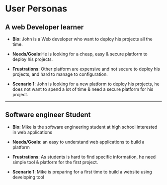 # User Personas

## A web Developer learner

- **Bio**: John is a Web developer who want to deploy his projects all the time.
- **Needs/Goals**:He is looking for a cheap, easy & secure platform to deploy
  his projects.
- **Frustrations**: Other platform are expensive and not secure to deploy his
  projects, and hard to manage to configuration.

- **Scenario 1**: John is looking for a new platform to deploy his projects, he
  does not want to spend a lot of time & need a secure platform for his project.

---

## Software engineer Student

- **Bio**: Mike is the software engineering student at high school interested in
  web applications
- **Needs/Goals**: an easy to understand web applications to build a platform

- **Frustrations**: As students is hard to find specific information, he need
  simple tool & platform for the first project.

- **Scenario 1**: Mike is preparing for a first time to build a website using
  developing tool
